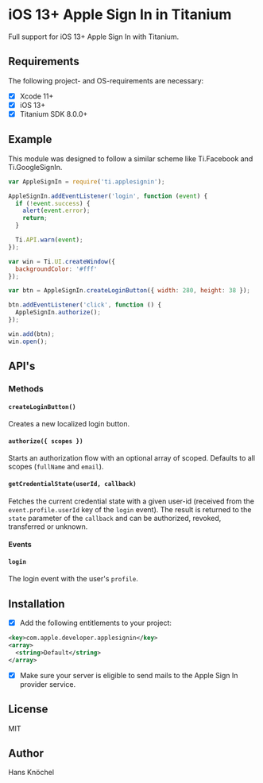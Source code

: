 # iOS 13+ Apple Sign In in Titanium

Full support for iOS 13+ Apple Sign In with Titanium.

## Requirements

The following project- and OS-requirements are necessary:

- [x] Xcode 11+
- [x] iOS 13+
- [x] Titanium SDK 8.0.0+

## Example

This module was designed to follow a similar scheme like Ti.Facebook and Ti.GoogleSignIn.

```js
var AppleSignIn = require('ti.applesignin');

AppleSignIn.addEventListener('login', function (event) {
  if (!event.success) {
    alert(event.error);
    return;
  }

  Ti.API.warn(event);
});

var win = Ti.UI.createWindow({
  backgroundColor: '#fff'
});

var btn = AppleSignIn.createLoginButton({ width: 280, height: 38 });

btn.addEventListener('click', function () {
  AppleSignIn.authorize();
});

win.add(btn);
win.open();
```

## API's

### Methods

#### `createLoginButton()`

Creates a new localized login button.

#### `authorize({ scopes })`

Starts an authorization flow with an optional array of scoped. Defaults to all scopes (`fullName` and `email`).

#### `getCredentialState(userId, callback)`

Fetches the current credential state with a given user-id (received from the `event.profile.userId`  key of the `login` event).
The result is returned to the `state` parameter of the `callback` and can be authorized, revoked, transferred or unknown.

#### Events

#### `login`

The login event with the user's `profile`.

## Installation

- [x] Add the following entitlements to your project:
```xml
<key>com.apple.developer.applesignin</key>
<array>
  <string>Default</string>
</array>
```
- [x] Make sure your server is eligible to send mails to the Apple Sign In provider service.


## License

MIT

## Author

Hans Knöchel
